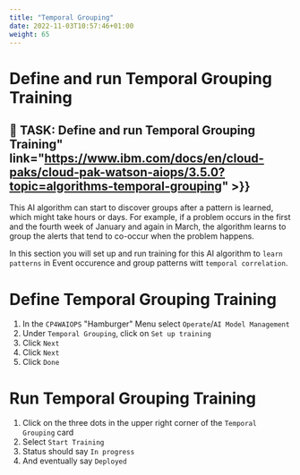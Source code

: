 ```yaml
---
title: "Temporal Grouping"
date: 2022-11-03T10:57:46+01:00
weight: 65
---
```


# Define and run Temporal Grouping Training


## 🚀 TASK: Define and run Temporal Grouping Training" link="https://www.ibm.com/docs/en/cloud-paks/cloud-pak-watson-aiops/3.5.0?topic=algorithms-temporal-grouping" >}}



This AI algorithm can start to discover groups after a pattern is learned, which might take hours or days. For example, if a problem occurs in the first and the fourth week of January and again in March, the algorithm learns to group the alerts that tend to co-occur when the problem happens.

In this section you will set up and run training for this AI algorithm to `learn patterns` in Event occurence and group patterns witt `temporal correlation`.


<Accordion>
<AccordionItem title="💡 Need Help?">




# Define Temporal Grouping Training


1. In the `CP4WAIOPS` "Hamburger" Menu select `Operate`/`AI Model Management`
1. Under `Temporal Grouping`, click on `Set up training`
1. Click `Next`
1. Click `Next`
1. Click `Done`



# Run Temporal Grouping Training
1. Click on the three dots in the upper right corner of the `Temporal Grouping` card
1. Select `Start Training`
1. Status should say `In progress`
1. And eventually say `Deployed`

</AccordionItem>
</Accordion>

